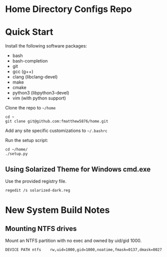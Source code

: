 Home Directory Configs Repo
===========================

Quick Start
===========

Install the following software packages:

* bash
* bash-completion
* git
* gcc (g++)
* clang (libclang-devel)
* make
* cmake
* python3 (libpython3-devel)
* vim (with python support)

Clone the repo to `~/home`

```
cd ~
git clone git@github.com:fmatthew5876/home.git
```

Add any site specific customizations to `~/.bashrc`


Run the setup script:

```
cd ~/home/
./setup.py
```

Using Solarized Theme for Windows cmd.exe
-----------------------------------------

Use the provided registry file.

```
regedit /s solarized-dark.reg
```

New System Build Notes
======================


Mounting NTFS drives
--------------------

Mount an NTFS partition with no exec and owned by uid/gid 1000.

```
DEVICE PATH ntfs	rw,uid=1000,gid=1000,noatime,fmask=0137,dmask=0027
```
